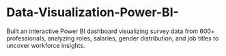 # Data-Visualization-Power-BI-
Built an interactive Power BI dashboard visualizing survey data from 600+ professionals, analyzing roles, salaries, gender distribution, and job titles to uncover workforce insights.
